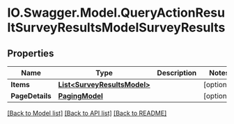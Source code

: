 # IO.Swagger.Model.QueryActionResultSurveyResultsModelSurveyResults
## Properties

Name | Type | Description | Notes
------------ | ------------- | ------------- | -------------
**Items** | [**List&lt;SurveyResultsModel&gt;**](SurveyResultsModel.md) |  | [optional] 
**PageDetails** | [**PagingModel**](PagingModel.md) |  | [optional] 

[[Back to Model list]](../README.md#documentation-for-models) [[Back to API list]](../README.md#documentation-for-api-endpoints) [[Back to README]](../README.md)

